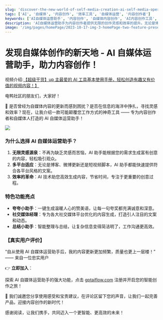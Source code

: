 ```yaml
---
slug: 'discover-the-new-world-of-self-media-creation-ai-self-media-operation-assistant'
tags: ['AI', '自媒体', '内容创作', '效率工具', '自媒体运营', '内容创作者']
keywords: ['AI自媒体运营助手', '内容创作', '自媒体内容创作', 'AI内容创作工具', '效率提升', '多平台适应']
description: 'AI自媒体运营助手为内容创作者提供无限的创作灵感和效率的提升。无论是博客、微博还是短视频脚本，都能快速提供符合各平台风格的文案。感受AI技术带来的效率革命，专注于更重要的创意过程。'
image: '/img/pages/homePage/2023-10-17-img-3-homePage-two-feature-presentation.gif'
---
```


# 发现自媒体创作的新天地 - AI 自媒体运营助手，助力内容创作！

视频介绍:[【超级干货】up 主最爱的 AI 工具基本使用手册，轻松创造有趣又有价值的视频内容！】](https://www.bilibili.com/video/BV1sN411i7Uh/?share_source=copy_web&vd_source=0ca81e735ba0b9ead65a22a060c06040)

电鸭社区的朋友们，大家好！

🚀 是否曾经为自媒体内容的更新而感到困扰？是否在信息的海洋中挣扎，寻找灵感和效率？现在，让我介绍一款可能颠覆您工作方式的神奇工具 —— 专为内容创作者和自媒体人打造的 AI 自媒体运营助手！

![](https://www.gptaiflow.com/img/pages/homePage/2023-10-17-img-3-homePage-two-feature-presentation.gif)

<!-- truncate -->

### 为什么选择 AI 自媒体运营助手？

1.  **无限灵感源泉**：不再为缺乏灵感而苦恼，AI 助手能根据您的需求生成富有创意的内容，轻松吸引观众。
2.  **多平台适应**：无论是博客、微博更新还是短视频脚本，AI 助手都能快速提供符合各平台风格的文案。
3.  **效率的革命**：AI 技术助您高效生成内容，节省时间，专注于更重要的创意过程。

### 特色功能亮点

- **夸夸小助手**：一键生成温暖人心的赞美语，让每一句夸奖都充满诚意和深意。
- **社交媒体经理**：专为各大社交媒体平台优化的内容生成，打造引人注目的文案和动态。
- **总结小助手**：智能整理与总结，让复杂信息变得简洁明了，工作沟通更高效。

### 【真实用户评价】

“自从使用 AI 自媒体运营助手后，我的内容更新更加频繁，质量也更上一层楼！” —— 来自一位忠实用户

👉 **立即加入**：

探索 AI 自媒体运营助手的强大功能，点击 [gptaiflow.com](https://www.gptaiflow.com/) 注册并开启您的智能创作之旅！

💬 我们诚邀您分享使用感受和宝贵建议，在评论区留下您的声音，让我们一起完善产品，迎接内容创作的新时代！

感谢阅读，让我们携手，共同迈入一个更智能、更高效的未来！
